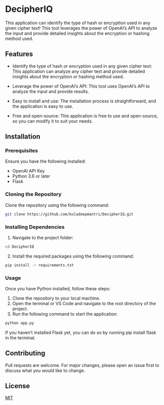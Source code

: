 # DecipherIQ

This application can identify the type of hash or encryption used in any given cipher text! This tool leverages the power of OpenAI’s API to analyze the input and provide detailed insights about the encryption or hashing method used.

## Features

- Identify the type of hash or encryption used in any given cipher text: This application can analyze any cipher text and provide detailed insights about the encryption or hashing method used.

- Leverage the power of OpenAI’s API: This tool uses OpenAI’s API to analyze the input and provide results.

- Easy to install and use: The installation process is straightforward, and the application is easy to use.

- Free and open-source: This application is free to use and open-source, so you can modify it to suit your needs.

## Installation

### Prerequisites

Ensure you have the following installed:

- OpenAI API Key
- Python 3.6 or later
- Flask

### Cloning the Repository

Clone the repository using the following command:
```bash
git clone https://github.com/kuladeepmantri/DecipherIQ.git
```

### Installing Dependencies

1. Navigate to the project folder:
```bash
cd DecipherIQ
```

2. Install the required packages using the following command:
```bash
pip install -r requirements.txt
```

### Usage

Once you have Python installed, follow these steps:

1. Clone the repository to your local machine.
2. Open the terminal or VS Code and navigate to the root directory of the project.
3. Run the following command to start the application:
```bash
python app.py
```

If you haven’t installed Flask yet, you can do so by running pip install flask in the terminal.

## Contributing

Pull requests are welcome. For major changes, please open an issue first to discuss what you would like to change.

## License

[MIT](https://choosealicense.com/licenses/mit/)
